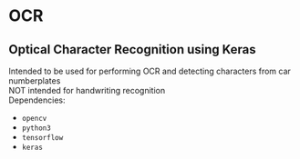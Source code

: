 # OCR
## Optical Character Recognition using Keras
Intended to be used for performing OCR and detecting characters from car numberplates
<br>
NOT intended for handwriting recognition
<br>
Dependencies:
* `opencv`
* `python3`
* `tensorflow`
* `keras`
